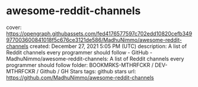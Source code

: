 # awesome-reddit-channels

cover: https://opengraph.githubassets.com/fed4176577597c702edd10820cefb349977003600841018f5c676ce3121de586/MadhuNimmo/awesome-reddit-channels
created: December 27, 2021 5:05 PM (UTC)
description: A list of Reddit channels every programmer should follow - GitHub - MadhuNimmo/awesome-reddit-channels: A list of Reddit channels every programmer should follow
folder: BOOKMRKS-MTHRFCKR / DEV-MTHRFCKR / Github / GH Stars
tags: github stars
url: https://github.com/MadhuNimmo/awesome-reddit-channels